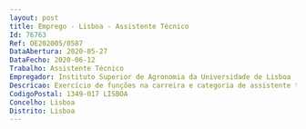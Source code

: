 ```yaml
--- 
layout: post
title: Emprego - Lisboa - Assistente Técnico
Id: 76763
Ref: OE202005/0587
DataAbertura: 2020-05-27
DataFecho: 2020-06-12
Trabalho: Assistente Técnico
Empregador: Instituto Superior de Agronomia da Universidade de Lisboa
Descricao: Exercício de funções na carreira e categoria de assistente técnico, tal como descrito no Anexo referido no n.º 2 do artigo 88.º da LTFP, e de acordo com as atividades inerentes ao Departamento de Ciências e Engenharia de Biossistemas do Instituto Superior de Agronomia.
CodigoPostal: 1349-017 LISBOA
Concelho: Lisboa
Distrito: Lisboa
--- 
```

